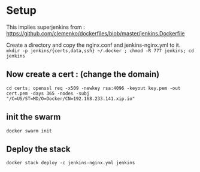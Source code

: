 # Setup
This implies superjenkins from : https://github.com/clemenko/dockerfiles/blob/master/jenkins.Dockerfile

Create a directory and copy the nginx.conf and jenkins-nginx.yml to it.
`mkdir -p jenkins/{certs,data,ssh} ~/.docker ; chmod -R 777 jenkins; cd jenkins`

## Now create a cert : (change the domain)
`cd certs; openssl req -x509 -newkey rsa:4096 -keyout key.pem -out cert.pem -days 365 -nodes -subj "/C=US/ST=MD/O=Docker/CN=192.168.233.141.xip.io"`

## init the swarm
`docker swarm init`

## Deploy the stack
`docker stack deploy -c jenkins-nginx.yml jenkins`
